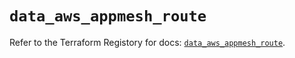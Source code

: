 # `data_aws_appmesh_route`

Refer to the Terraform Registory for docs: [`data_aws_appmesh_route`](https://registry.terraform.io/providers/hashicorp/aws/5.15.0/docs/data-sources/appmesh_route).
